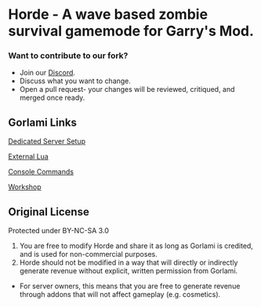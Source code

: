 # Horde - A wave based zombie survival gamemode for Garry's Mod.

### Want to contribute to our fork?
- Join our [Discord](discord.gg/npc).
- Discuss what you want to change.
- Open a pull request- your changes will be reviewed, critiqued, and merged once ready.


## Gorlami Links
[Dedicated Server Setup](https://github.com/tpan496/Horde/wiki/Dedicated-Server-Instructions)

[External Lua](https://github.com/tpan496/Horde/wiki/Creating-External-Lua-Config-Addons)

[Console Commands](https://github.com/tpan496/Horde/wiki/Full-Console-Command-List)

[Workshop](https://steamcommunity.com/sharedfiles/filedetails/?id=2401598805)

## Original License
Protected under BY-NC-SA 3.0
1. You are free to modify Horde and share it as long as Gorlami is credited, and is used for non-commercial purposes.
2. Horde should not be modified in a way that will directly or indirectly generate revenue without explicit, written permission from Gorlami.
 - For server owners, this means that you are free to generate revenue through addons that will not affect gameplay (e.g. cosmetics).
